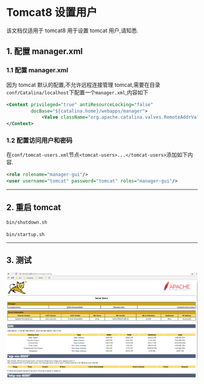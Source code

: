 ﻿# Tomcat8 设置用户

该文档仅适用于 tomcat8 用于设置 tomcat 用户,请知悉.

## 1. 配置 manager.xml

### 1.1 配置 manager.xml

因为 tomcat 默认的配置,不允许远程连接管理 tomcat,需要在目录`conf/Catalina/localhost`下配置一个`manager.xml`,内容如下

```xml
<Context privileged="true" antiResourceLocking="false"
         docBase="${catalina.home}/webapps/manager">
             <Valve className="org.apache.catalina.valves.RemoteAddrValve" allow="^.*$" />
</Context>
```

### 1.2 配置访问用户和密码

在`conf/tomcat-users.xml`节点`<tomcat-users>...</tomcat-users>`添加如下内容.

```xml
<role rolename="manager-gui"/>
<user username="tomcat" password="tomcat" roles="manager-gui"/>
```

---

## 2. 重启 tomcat

```shell
bin/shutdown.sh

bin/startup.sh
```

---

## 3. 测试

![tomcat status](imgs/tomcat.png)
